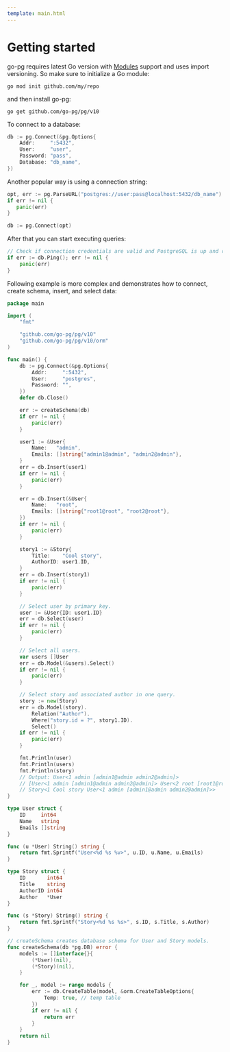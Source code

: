 ```yaml
---
template: main.html
---
```


# Getting started

go-pg requires latest Go version with [Modules](https://github.com/golang/go/wiki/Modules) support
and uses import versioning. So make sure to initialize a Go module:

```shell
go mod init github.com/my/repo
```

and then install go-pg:

```shell
go get github.com/go-pg/pg/v10
```

To connect to a database:

```go
db := pg.Connect(&pg.Options{
    Addr:     ":5432",
    User:     "user",
    Password: "pass",
    Database: "db_name",
})
```

Another popular way is using a connection string:

```go
opt, err := pg.ParseURL("postgres://user:pass@localhost:5432/db_name")
if err != nil {
   panic(err)
}

db := pg.Connect(opt)
```

After that you can start executing queries:

```go
// Check if connection credentials are valid and PostgreSQL is up and running.
if err := db.Ping(); err != nil {
    panic(err)
}
```

Following example is more complex and demonstrates how to connect, create schema, insert, and select
data:

```go
package main

import (
    "fmt"

    "github.com/go-pg/pg/v10"
    "github.com/go-pg/pg/v10/orm"
)

func main() {
    db := pg.Connect(&pg.Options{
        Addr:     ":5432",
        User:     "postgres",
        Password: "",
    })
    defer db.Close()

    err := createSchema(db)
    if err != nil {
        panic(err)
    }

    user1 := &User{
        Name:   "admin",
        Emails: []string{"admin1@admin", "admin2@admin"},
    }
    err = db.Insert(user1)
    if err != nil {
        panic(err)
    }

    err = db.Insert(&User{
        Name:   "root",
        Emails: []string{"root1@root", "root2@root"},
    })
    if err != nil {
        panic(err)
    }

    story1 := &Story{
        Title:    "Cool story",
        AuthorID: user1.ID,
    }
    err = db.Insert(story1)
    if err != nil {
        panic(err)
    }

    // Select user by primary key.
    user := &User{ID: user1.ID}
    err = db.Select(user)
    if err != nil {
        panic(err)
    }

    // Select all users.
    var users []User
    err = db.Model(&users).Select()
    if err != nil {
        panic(err)
    }

    // Select story and associated author in one query.
    story := new(Story)
    err = db.Model(story).
        Relation("Author").
        Where("story.id = ?", story1.ID).
        Select()
    if err != nil {
        panic(err)
    }

    fmt.Println(user)
    fmt.Println(users)
    fmt.Println(story)
    // Output: User<1 admin [admin1@admin admin2@admin]>
    // [User<1 admin [admin1@admin admin2@admin]> User<2 root [root1@root root2@root]>]
    // Story<1 Cool story User<1 admin [admin1@admin admin2@admin]>>
}

type User struct {
    ID     int64
    Name   string
    Emails []string
}

func (u *User) String() string {
    return fmt.Sprintf("User<%d %s %v>", u.ID, u.Name, u.Emails)
}

type Story struct {
    ID       int64
    Title    string
    AuthorID int64
    Author   *User
}

func (s *Story) String() string {
    return fmt.Sprintf("Story<%d %s %s>", s.ID, s.Title, s.Author)
}

// createSchema creates database schema for User and Story models.
func createSchema(db *pg.DB) error {
    models := []interface{}{
        (*User)(nil),
        (*Story)(nil),
    }

    for _, model := range models {
        err := db.CreateTable(model, &orm.CreateTableOptions{
            Temp: true, // temp table
        })
        if err != nil {
            return err
        }
    }
    return nil
}
```
